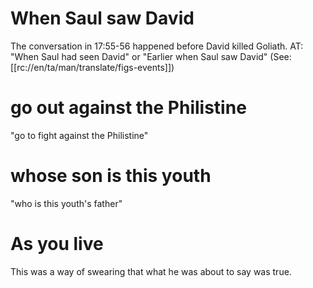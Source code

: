 # When Saul saw David

The conversation in 17:55-56 happened before David killed Goliath. AT: "When Saul had seen David" or "Earlier when Saul saw David" (See: [[rc://en/ta/man/translate/figs-events]])

# go out against the Philistine

"go to fight against the Philistine"

# whose son is this youth

"who is this youth's father"

# As you live

This was a way of swearing that what he was about to say was true.

